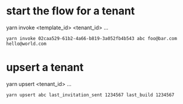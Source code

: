 # start the flow for a tenant

yarn invoke <template_id> <tenant_id> <email> <email> ...<email>

```
yarn invoke 02caa529-61b2-4a66-b819-3a052fb4b543 abc foo@bar.com hello@world.com
```

# upsert a tenant

yarn upsert <tenant_id> <key1> <value1> <key2> <value2> ...<keyN> <valueN>

```
yarn upsert abc last_invitation_sent 1234567 last_build 1234567
```